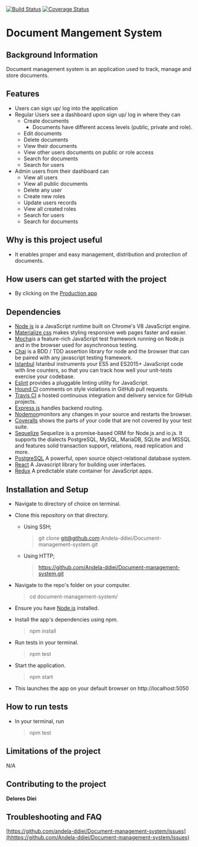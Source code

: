 [![Build Status](https://travis-ci.org/Andela-ddiei/Document-management-system.svg?branch=develop)](https://travis-ci.org/Andela-ddiei/Document-management-system)
[![Coverage Status](https://coveralls.io/repos/github/Andela-ddiei/Document-management-system/badge.svg?branch=develop)](https://coveralls.io/github/Andela-ddiei/Document-management-system?branch=develop)
# Document Mangement System
## Background Information
Document management system is an application used to track, manage and store documents.
## Features

* Users can sign up/ log into the application
* Regular Users see a dashboard upon sign up/ log in where they can
  * Create documents
    * Documents have different access levels (public, private and role).
  * Edit documents
  * Delete documents
  * View their documents
  * View other users documents on public or role access
  * Search for documents
  * Search for users
* Admin users from their dashboard can
  * View all users
  * View all public documents
  * Delete any user
  * Create new roles
  * Update users records
  * View all created roles
  * Search for users
  * Search for documents
  
## Why is this project useful

* It enables proper and easy management, distribution and protection of documents.

## How users can get started with the project

- By clicking on the [Production app](https://ddiei-doc-mgt-system.herokuapp.com/)

## Dependencies

- [Node js](https://nodejs.org/en/) is a JavaScript runtime built on Chrome's V8 JavaScript engine.
- [Materialize css](http://materializecss.com/) makes styling responsive web pages faster and easier.
- [Mocha](https://mochajs.org/)is a feature-rich JavaScript test framework running on Node.js and in the browser used for asynchronous testing.
- [Chai](https://chaijs.com/) is a BDD / TDD assertion library for node and the browser that can be paired with any javascript testing framework.
- [Istanbul](https://istanbul.js.org/) Istanbul instruments your ES5 and ES2015+ JavaScript code with line counters, so that you can track how well your unit-tests exercise your codebase.
- [Eslint](http://eslint.org/) provides a pluggable linting utility for JavaScript.
- [Hound CI](https://houndci.com/) comments on style violations in GitHub pull requests.
- [Travis CI](https://travis-ci.org/) a hosted continuous integration and delivery service for GitHub projects.
- [Express js](http://expressjs.com/) handles backend routing.
- [Nodemon](https://nodemon.io/)monitors any changes in your source and restarts the browser.
- [Coveralls](https://coveralls.io/) shows the parts of your code that are not covered by your test suite.
- [Sequelize](http://docs.sequelizejs.com/) Sequelize is a promise-based ORM for Node.js and io.js. It supports the dialects PostgreSQL, MySQL, MariaDB, SQLite and MSSQL and features solid transaction support, relations, read replication and more.
- [PostgreSQL](https://www.postgresql.org/) A powerful, open source object-relational database system.
- [React](https://facebook.github.io/react/) A Javascript library for building user interfaces.
- [Redux](http://redux.js.org/) A predictable state container for JavaScript apps.


## Installation and Setup

- Navigate to directory of choice on terminal.
- Clone this repository on that directory.

   - Using SSH;

     > git clone git@github.com:Andela-ddiei/Document-management-system.git
   - Using HTTP;

     > https://github.com/Andela-ddiei/Document-management-system.git
- Navigate  to the repo's folder on your computer.

     > cd document-management-system/

- Ensure you have [Node.js](https://nodejs.org/en/) installed.
- Install the app's dependencies using npm.
 
     > npm install

- Run tests in your terminal.

     > npm test

- Start the application.

     > npm start

- This launches the app on your default browser on http://localhost:5050

## How to run tests

- In your terminal, run 
   > npm test

## Limitations of the project
  N/A

## Contributing to the project

**Delores Diei**
## Troubleshooting and FAQ

[https://github.com/andela-ddiei/Document-management-system/issues](hhttps://github.com/Andela-ddiei/Document-management-system/issues)
